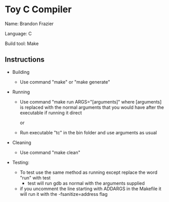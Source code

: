 # Toy C Compiler

Name: Brandon Frazier 

Language: C

Build tool: Make

## Instructions 

+ Building 
    + Use command "make" or "make generate"

+ Running
    + Use command "make run ARGS="[arguments]"  where [arguments] is replaced with the normal arguments that you would have after the executable if running it direct

        or

    + Run executable "tc" in the bin folder and use arguments as usual 

+ Cleaning
    + Use command "make clean"

+ Testing:    
    + To test use the same method as running except replace the word "run" with test 
        + test will run gdb as normal with the arguments supplied
    + if you uncomment the line starting with ADDARGS in the Makefile it will run it with the -fsanitize=address flag
